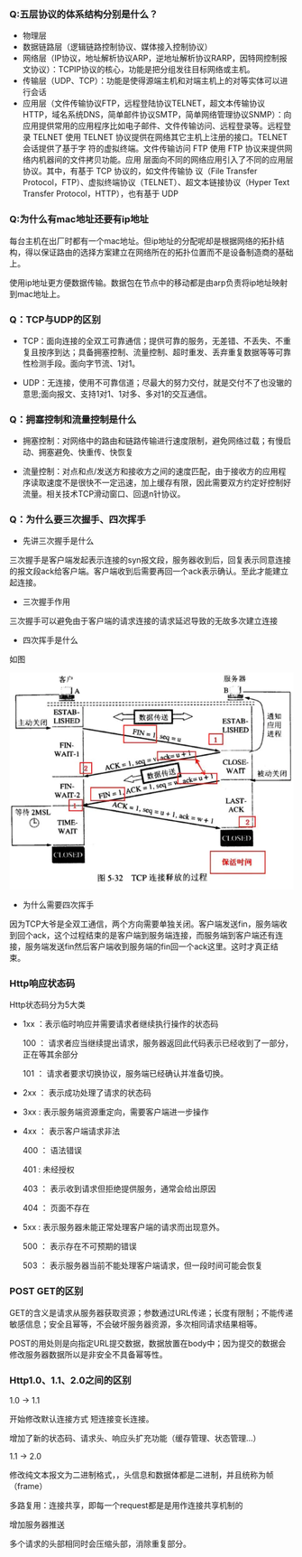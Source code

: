 ### Q:五层协议的体系结构分别是什么？

* 物理层
* 数据链路层（逻辑链路控制协议、媒体接入控制协议）
* 网络层（IP协议，地址解析协议ARP，逆地址解析协议RARP，因特网控制报文协议）：TCPIP协议的核心，功能是把分组发往目标网络或主机。
* 传输层（UDP、TCP）：功能是使得源端主机和对端主机上的对等实体可以进行会话
* 应用层（文件传输协议FTP，远程登陆协议TELNET，超文本传输协议HTTP，域名系统DNS，简单邮件协议SMTP，简单网络管理协议SNMP）：向应用提供常用的应用程序比如电子邮件、文件传输访问、远程登录等。远程登
录 TELNET 使用 TELNET 协议提供在网络其它主机上注册的接口。TELNET 会话提供了基于字
符的虚拟终端。文件传输访问 FTP 使用 FTP 协议来提供网络内机器间的文件拷贝功能。应用
层面向不同的网络应用引入了不同的应用层协议。其中，有基于 TCP 协议的，如文件传输协
议（File Transfer Protocol，FTP）、虚拟终端协议（TELNET）、超文本链接协议（Hyper Text Transfer
Protocol，HTTP），也有基于 UDP

### Q:为什么有mac地址还要有ip地址

每台主机在出厂时都有一个mac地址。但ip地址的分配呢却是根据网络的拓扑结构，得以保证路由的选择方案建立在网络所在的拓扑位置而不是设备制造商的基础上。

使用ip地址更方便数据传输。数据包在节点中的移动都是由arp负责将ip地址映射到mac地址上。

### Q：TCP与UDP的区别

* TCP：面向连接的全双工可靠通信；提供可靠的服务，无差错、不丢失、不重复且按序到达；具备拥塞控制、流量控制、超时重发、丢弃重复数据等等可靠性检测手段。面向字节流、1对1。

* UDP：无连接，使用不可靠信道；尽最大的努力交付，就是交付不了也没辙的意思;面向报文、支持1对1、1对多、多对1的交互通信。

### Q：拥塞控制和流量控制是什么

* 拥塞控制：对网络中的路由和链路传输进行速度限制，避免网络过载；有慢启动、拥塞避免、快重传、快恢复

* 流量控制：对点和点/发送方和接收方之间的速度匹配，由于接收方的应用程序读取速度不是很快不一定迅速，加上缓存有限，因此需要双方约定好控制好流量。相关技术TCP滑动窗口、回退n针协议。


### Q：为什么要三次握手、四次挥手

* 先讲三次握手是什么

三次握手是客户端发起表示连接的syn报文段，服务器收到后，回复表示同意连接的报文段ack给客户端。客户端收到后需要再回一个ack表示确认。至此才能建立起连接。

* 三次握手作用

三次握手可以避免由于客户端的请求连接的请求延迟导致的无故多次建立连接

* 四次挥手是什么

如图

![alt 属性文本](../images/net/net01.jpg)

* 为什么需要四次挥手

因为TCP大爷是全双工通信，两个方向需要单独关闭。客户端发送fin，服务端收到回个ack，这个过程结束的是客户端到服务端连接，而服务端到客户端还有连接，服务端发送fin然后客户端收到服务端的fin回一个ack这里。这时才真正结束。

### Http响应状态码

Http状态码分为5大类

* 1xx ：表示临时响应并需要请求者继续执行操作的状态码

    100 ： 请求者应当继续提出请求，服务器返回此代码表示已经收到了一部分，正在等其余部分

    101 ： 请求者要求切换协议，服务端已经确认并准备切换。

* 2xx ： 表示成功处理了请求的状态码

* 3xx : 表示服务端资源重定向，需要客户端进一步操作

* 4xx ： 表示客户端请求非法

    400 ： 语法错误
    
    401 :  未经授权
    
    403 ： 表示收到请求但拒绝提供服务，通常会给出原因

    404 ： 页面不存在

* 5xx : 表示服务器未能正常处理客户端的请求而出现意外。

    500 ： 表示存在不可预期的错误

    503 ： 表示服务器当前不能处理客户端请求，但一段时间可能会恢复

### POST GET的区别

GET的含义是请求从服务器获取资源；参数通过URL传递；长度有限制；不能传递敏感信息；安全且幂等，不会破坏服务器资源，多次相同请求结果相等。

POST的用处则是向指定URL提交数据，数据放置在body中；因为提交的数据会修改服务器数据所以是非安全不具备幂等性。

### Http1.0、1.1、2.0之间的区别

1.0 -> 1.1

开始修改默认连接方式 短连接变长连接。

增加了新的状态码、请求头、响应头扩充功能（缓存管理、状态管理...）

1.1 -> 2.0

修改纯文本报文为二进制格式，，头信息和数据体都是二进制，并且统称为帧（frame）

多路复用：连接共享，即每一个request都是是用作连接共享机制的

增加服务器推送

多个请求的头部相同时会压缩头部，消除重复部分。



